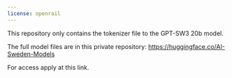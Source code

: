 ```yaml
---
license: openrail
---
```

This repository only contains the tokenizer file to the GPT-SW3 20b model.

The full model files are in this private repository: https://huggingface.co/AI-Sweden-Models

For access apply at this link.
